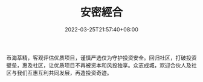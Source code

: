 ﻿---
weight: 
title: "安密經合"
description: "币海萃精，客观评估优质项目，谨慎严选仅为守护投资安全"
date: 2022-03-25T21:57:40+08:00
lastmod: 2022-03-25T16:45:40+08:00
draft: false
authors: ["Metabd"]
featuredImage: "anmihe.png"
link: ""
tags: ["投资机构","安密經合"]
categories: ["navigation"]
navigation: ["投资机构"]
lightgallery: true
toc: true
pinned: false
recommend: false
recommend1: false
---
币海萃精，客观评估优质项目，谨慎严选仅为守护投资安全。回归社区，打破投资壁垒，惠及社区，让优质项目不再被资本和风投独享。众志成城，欢迎合伙人及社区与我们互惠互利共同发展，再造投资奇迹。
